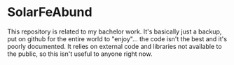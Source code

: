 # SolarFeAbund
This repository is related to my bachelor work. It's basically just a backup, put on github for the entire world to "enjoy"... the code isn't the best and it's poorly documented. It relies on external code and libraries not available to the public, so this isn't useful to anyone right now.
